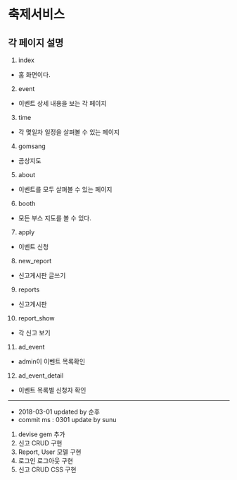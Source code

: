 # 축제서비스

## 각 페이지 설명

1. index
- 홈 화면이다.
2. event
- 이벤트 상세 내용을 보는 각 페이지
3. time
- 각 몇일차 일정을 살펴볼 수 있는 페이지
4. gomsang
- 곰상지도
5. about
- 이벤트를 모두 살펴볼 수 있는 페이지
6. booth
- 모든 부스 지도를 볼 수 있다.
7. apply
- 이벤트 신청
8. new_report
- 신고게시판 글쓰기
9. reports
- 신고게시판
10. report_show
- 각 신고 보기
11. ad_event
- admin이 이벤트 목록확인
12. ad_event_detail
- 이벤트 목록별 신청자 확인

------------------------------
- 2018-03-01 updated by 순후
- commit ms : 0301 update by sunu
1.  devise gem 추가
2.  신고 CRUD 구현
3.  Report, User 모델 구현
4.  로그인 로그아웃 구현
5.  신고 CRUD CSS 구현
